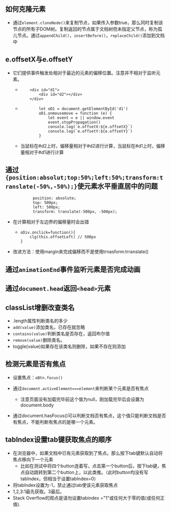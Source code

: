 ## 如何克隆元素

- 通过`element.cloneNode()`来复制节点，如果传入参数true，那么同时复制该节点的所有子DOM树。复制返回的节点属于文档树但未指定父节点，称为孤儿节点。通过`appendChild()`，`insertBefore()`，`replaceChild()`添加到文档中

## e.offsetX与e.offsetY

- 它们提供事件触发处相对于最近的元素的偏移位置。注意并不相对于监听元素。

  - ```
        <div id="d1">
            <div id="d2"></div>
        </div>
    ```

  - ```
            let oD1 = document.getElementById('d1')
            oD1.onmousemove = function (e) {
                let event = e || window.event
                event.stopPropagation()
                console.log(`e.offsetX:${e.offsetX}`)
                console.log(`e.offsetY:${e.offsetY}`)
            }
    ```

  - 当鼠标在#d2上时，偏移量相对于#d2进行计算，当鼠标在#d1上时，偏移量相对于#d1进行计算

## 通过`{position:absolut;top:50%;left:50%;transform:translate(-50%,-50%);}`使元素水平垂直居中的问题

```
            position: absolute;
            top: 500px;
            left: 500px;
            transform: translate(-500px, -500px);
```

- 在计算相对于左边界的偏移量时会出错

  - ```
    oDiv.onclick=function(){
    	clg(this.offsetLeft) // 500px
    }
    ```

- 改进方法：使用margin来完成偏移而不是使用trnasform:trranslate()

## 通过`animationEnd`事件监听元素是否完成动画



## 通过`document.head`返回`<head>`元素



## classList增删改查类名

- .length属性判断类名的多少
- `add(value)`添加类名，已存在就忽略
- `contains(value)`判断类名是否存在，返回布尔值
- `remove(value)`删除类名。
- toggle(value)如果存在该类名则删除，如果不存在则添加

## 检测元素是否有焦点

- 设置焦点：`oBtn.focus()`

- 通过`document.activeElement===element`来判断某个元素是否有焦点
  - 注意页面没有加载完毕前这个值为null，刚加载完毕后会设置为document.body
- 通过document.hasFocus()可以判断文档否有焦点，这个值只能判断文档是否有焦点，不能判断有焦点的是哪一个元素。



## tabIndex设置tab键获取焦点的顺序

- 在浏览器中，如果文档中已有元素获取到了焦点。那么按下tab键默认自动将焦点移向下一个元素
  - 比如在测试中将四个button连着写，点击第一个button后，按下tab键，焦点自动跳转到第二个button上，以此类推。（此时button均没有写tabIndex，但相当于设置tabIndex=0）
- 将tabIndex设置为-1，禁止通过tab使该元素获取焦点
- 1,2,3:1最先获取。3最后。
- Stack Overflow的观点是请勿设置tabindex ="1"或任何大于零的值(或任何正值).


